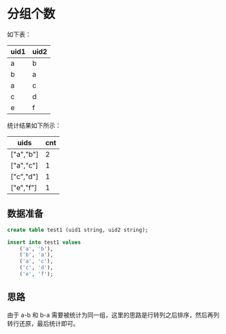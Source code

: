 # 分组个数

如下表：

|uid1|uid2|
|----|----|
|a|b|
|b|a|
|a|c|
|c|d|
|e|f|

统计结果如下所示：

|uids|cnt|
|----|---|
|["a","b"]|2|
|["a","c"]|1|
|["c","d"]|1|
|["e","f"]|1|

## 数据准备

```sql
create table test1 (uid1 string, uid2 string);

insert into test1 values 
    ('a', 'b'),
    ('b', 'a'),
    ('a', 'c'),
    ('c', 'd'),
    ('e', 'f');
```

## 思路

由于 a-b 和 b-a 需要被统计为同一组，这里的思路是行转列之后排序，然后再列转行还原，最后统计即可。